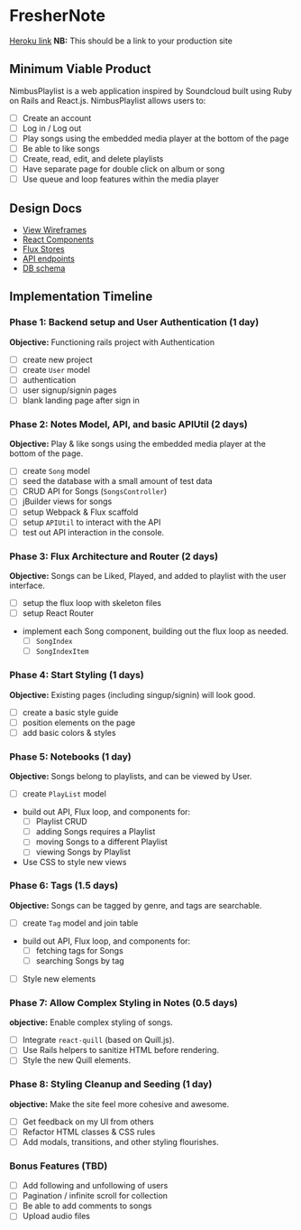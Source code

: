 # FresherNote

[Heroku link][heroku] **NB:** This should be a link to your production site

[heroku]: http://www.herokuapp.com

## Minimum Viable Product

NimbusPlaylist is a web application inspired by Soundcloud built using Ruby on Rails
and React.js. NimbusPlaylist allows users to:

<!-- This is a Markdown checklist. Use it to keep track of your
progress. Put an x between the brackets for a checkmark: [x] -->

- [ ] Create an account
- [ ] Log in / Log out
- [ ] Play songs using the embedded media player at the bottom of the page
- [ ] Be able to like songs
- [ ] Create, read, edit, and delete playlists
- [ ] Have separate page for double click on album or song
- [ ] Use queue and loop features within the media player

## Design Docs
* [View Wireframes][views]
* [React Components][components]
* [Flux Stores][stores]
* [API endpoints][api-endpoints]
* [DB schema][schema]

[views]: ./docs/views.md
[components]: ./docs/components.md
[stores]: ./docs/stores.md
[api-endpoints]: ./docs/api-endpoints.md
[schema]: ./docs/schema.md

## Implementation Timeline

### Phase 1: Backend setup and User Authentication (1 day)

**Objective:** Functioning rails project with Authentication

- [ ] create new project
- [ ] create `User` model
- [ ] authentication
- [ ] user signup/signin pages
- [ ] blank landing page after sign in

### Phase 2: Notes Model, API, and basic APIUtil (2 days)

**Objective:** Play & like songs using the embedded media player at the bottom of the page.

- [ ] create `Song` model
- [ ] seed the database with a small amount of test data
- [ ] CRUD API for Songs (`SongsController`)
- [ ] jBuilder views for songs
- [ ] setup Webpack & Flux scaffold
- [ ] setup `APIUtil` to interact with the API
- [ ] test out API interaction in the console.

### Phase 3: Flux Architecture and Router (2 days)

**Objective:** Songs can be Liked, Played, and added to playlist with the
user interface.

- [ ] setup the flux loop with skeleton files
- [ ] setup React Router
- implement each Song component, building out the flux loop as needed.
  - [ ] `SongIndex`
  - [ ] `SongIndexItem`

### Phase 4: Start Styling (1 days)

**Objective:** Existing pages (including singup/signin) will look good.

- [ ] create a basic style guide
- [ ] position elements on the page
- [ ] add basic colors & styles

### Phase 5: Notebooks (1 day)

**Objective:** Songs belong to playlists, and can be viewed by User.

- [ ] create `PlayList` model
- build out API, Flux loop, and components for:
  - [ ] Playlist CRUD
  - [ ] adding Songs requires a Playlist
  - [ ] moving Songs to a different Playlist
  - [ ] viewing Songs by Playlist
- Use CSS to style new views


### Phase 6: Tags (1.5 days)

**Objective:** Songs can be tagged by genre, and tags are searchable.

- [ ] create `Tag` model and join table
- build out API, Flux loop, and components for:
  - [ ] fetching tags for Songs
  - [ ] searching Songs by tag
- [ ] Style new elements

### Phase 7: Allow Complex Styling in Notes (0.5 days)

**objective:** Enable complex styling of songs.

- [ ] Integrate `react-quill` (based on Quill.js).
- [ ] Use Rails helpers to sanitize HTML before rendering.
- [ ] Style the new Quill elements.

### Phase 8: Styling Cleanup and Seeding (1 day)

**objective:** Make the site feel more cohesive and awesome.

- [ ] Get feedback on my UI from others
- [ ] Refactor HTML classes & CSS rules
- [ ] Add modals, transitions, and other styling flourishes.

### Bonus Features (TBD)
- [ ] Add following and unfollowing of users
- [ ] Pagination / infinite scroll for collection
- [ ] Be able to add comments to songs
- [ ] Upload audio files

[phase-one]: ./docs/phases/phase1.md
[phase-two]: ./docs/phases/phase2.md
[phase-three]: ./docs/phases/phase3.md
[phase-four]: ./docs/phases/phase4.md
[phase-five]: ./docs/phases/phase5.md
